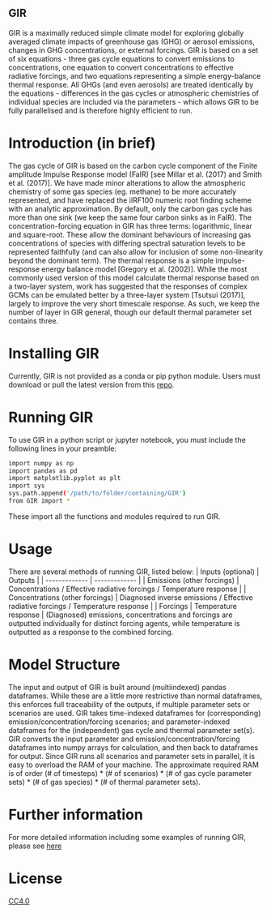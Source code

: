 ## GIR
GIR is a maximally reduced simple climate model for exploring globally averaged climate impacts of greenhouse gas (GHG) or aerosol emissions, changes in GHG concentrations, or external forcings. GIR is based on a set of six equations - three gas cycle equations to convert emissions to concentrations, one equation to convert concentrations to effective radiative forcings, and two equations representing a simple energy-balance thermal response. All GHGs (and even aerosols) are treated identically by the equations - differences in the gas cycles or atmospheric chemistries of individual species are included via the parameters - which allows GIR to be fully parallelised and is therefore highly efficient to run.
# Introduction (in brief)
The gas cycle of GIR is based on the carbon cycle component of the Finite amplitude Impulse Response model (FaIR) [see Millar et al. (2017) and Smith et al. (2017)]. We have made minor alterations to allow the atmospheric chemistry of some gas species (eg. methane) to be more accurately represented, and have replaced the iIRF100 numeric root finding scheme with an analytic approximation. By default, only the carbon gas cycle has more than one sink (we keep the same four carbon sinks as in FaIR).
The concentration-forcing equation in GIR has three terms: logarithmic, linear and square-root. These allow the dominant behaviours of increasing gas concentrations of species with differing spectral saturation levels to be represented faithfully (and can also allow for inclusion of some non-linearity beyond the dominant term).
The thermal response is a simple impulse-response energy balance model [Gregory et al. (2002)]. While the most commonly used version of this model calculate thermal response based on a two-layer system, work has suggested that the responses of complex GCMs can be emulated better by a three-layer system [Tsutsui (2017)], largely to improve the very short timescale response. As such, we keep the number of layer in GIR general, though our default thermal parameter set contains three.
# Installing GIR
Currently, GIR is not provided as a conda or pip python module. Users must download or pull the latest version from this [repo](https://github.com/njleach/GIR).
# Running GIR
To use GIR in a python script or jupyter notebook, you must include the following lines in your preamble:
```bash
import numpy as np
import pandas as pd
import matplotlib.pyplot as plt
import sys
sys.path.append('/path/to/folder/containing/GIR')
from GIR import *
```
These import all the functions and modules required to run GIR.
# Usage
There are several methods of running GIR, listed below:
| Inputs (optional)  | Outputs |
| ------------- | ------------- |
| Emissions (other forcings)  | Concentrations / Effective radiative forcings / Temperature response  |
| Concentrations (other forcings)  | Diagnosed inverse emissions / Effective radiative forcings / Temperature response  |
| Forcings  | Temperature response  |
(Diagnosed) emissions, concentrations and forcings are outputted individually for distinct forcing agents, while temperature is outputted as a response to the combined forcing.
# Model Structure
The input and output of GIR is built around (multiindexed) pandas dataframes. While these are a little more restrictive than normal dataframes, this enforces full traceability of the outputs, if multiple parameter sets or scenarios are used.
GIR takes time-indexed dataframes for (corresponding) emission/concentration/forcing scenarios; and parameter-indexed dataframes for the (independent) gas cycle and thermal parameter set(s).
GIR converts the input parameter and emission/concentration/forcing dataframes into numpy arrays for calculation, and then back to dataframes for output.
Since GIR runs all scenarios and parameter sets in parallel, it is easy to overload the RAM of your machine. The approximate required RAM is of order (# of timesteps) * (# of scenarios) * (# of gas cycle parameter sets) * (# of gas species) * (# of thermal parameter sets).
# Further information
For more detailed information including some examples of running GIR, please see [here](https://github.com/njleach/GIR/blob/master/GIR/GIR_example_notebook.ipynb)
# License
[CC4.0](https://creativecommons.org/licenses/by/4.0/)